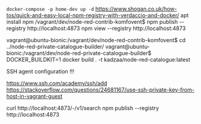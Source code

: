`docker-compose -p home-dev up -d`
https://www.shogan.co.uk/how-tos/quick-and-easy-local-npm-registry-with-verdaccio-and-docker/
apt install npm
/vagrant/dev/node-red-contrib-komfovent$ npm publish --registry http://localhost:4873
npm view --registry http://localhost:4873

vagrant@ubuntu-bionic:/vagrant/dev/node-red-contrib-komfovent$ cd ../node-red-private-catalogue-builder/
vagrant@ubuntu-bionic:/vagrant/dev/node-red-private-catalogue-builder$ DOCKER_BUILDKIT=1 docker build . -t kadzaa/node-red-catalogue:latest

SSH agent configuration !!!

https://www.ssh.com/academy/ssh/add
https://stackoverflow.com/questions/24681167/use-ssh-private-key-from-host-in-vagrant-guest


curl http://localhost:4873/-/v1/search
npm publish --registry http://localhost:4873